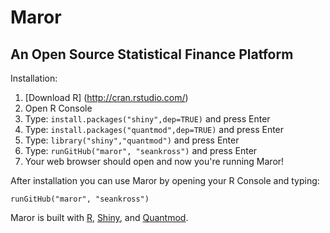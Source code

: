 Maror
=====

An Open Source Statistical Finance Platform
-------------------------------------------

Installation:

1. [Download R] (http://cran.rstudio.com/)
2. Open R Console
3. Type: ```install.packages("shiny",dep=TRUE)``` and press Enter
4. Type: ```install.packages("quantmod",dep=TRUE)``` and press Enter
5. Type: ```library("shiny","quantmod")``` and press Enter
4. Type: ```runGitHub("maror", "seankross")``` and press Enter
5. Your web browser should open and now you're running Maror!

After installation you can use Maror by opening your R Console and typing:

```runGitHub("maror", "seankross")```

Maror is built with [R](http://www.r-project.org/), [Shiny](http://www.rstudio.com/shiny/),
and [Quantmod](http://www.quantmod.com/).
